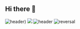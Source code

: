 ## Hi there 👋

![header](https://capsule-render.vercel.app/api?type=venom&text=RECT&fontAlign=30&fontSize=30&desc=Use%20theme&descAlign=60&descAlignY=50&theme=radical))
<img src="https://capsule-render.vercel.app/api?type=wave&color=auto&height=300&section=header&text=capsule%20render&fontSize=90" />
![header](https://capsule-render.vercel.app/api?color=gradient&customColorList=0,2,2,5,30)
![reversal](https://capsule-render.vercel.app/api?type=rect&text=RECT&fontAlign=30&fontSize=30&desc=Use%20theme&descAlign=60&descAlignY=50&theme=radical)

